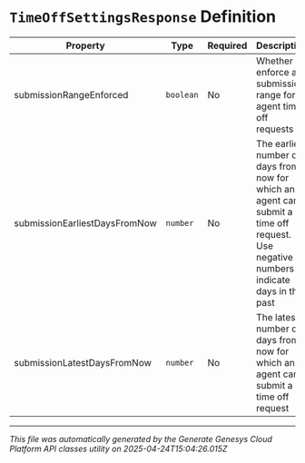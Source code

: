 # `TimeOffSettingsResponse` Definition

| Property | Type | Required | Description |
|----------|------|----------|-------------|
| submissionRangeEnforced | `boolean` | No | Whether to enforce a submission range for agent time off requests |
| submissionEarliestDaysFromNow | `number` | No | The earliest number of days from now for which an agent can submit a time off request.  Use negative numbers to indicate days in the past |
| submissionLatestDaysFromNow | `number` | No | The latest number of days from now for which an agent can submit a time off request |

---

*This file was automatically generated by the Generate Genesys Cloud Platform API classes utility on 2025-04-24T15:04:26.015Z*